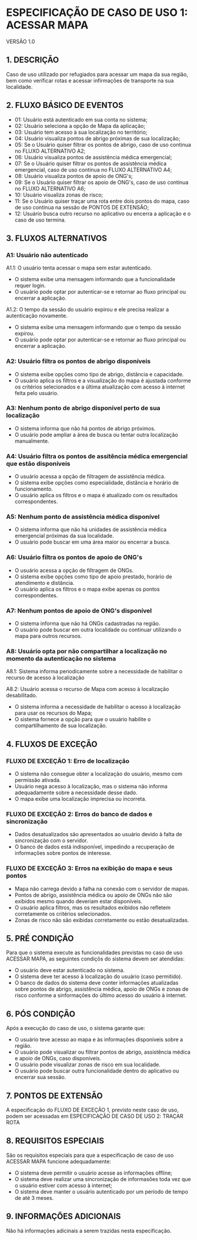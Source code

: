 # ESPECIFICAÇÃO DE CASO DE USO 1: ACESSAR MAPA
VERSÃO 1.0

## 1. DESCRIÇÃO
Caso de uso utilizado por refugiados para acessar um mapa da sua região, bem como verificar rotas e acessar infirmações de transporte na sua localidade.

## 2. FLUXO BÁSICO DE EVENTOS
- 01: Usuário está autenticado em sua conta no sistema;
- 02: Usuário seleciona a opção de Mapa da aplicação;
- 03: Usuário tem acesso à sua localização no território;
- 04: Usuário visualiza pontos de abrigo próximas de sua localização;
- 05: Se o Usuário quiser filtrar os pontos de abrigo, caso de uso continua no FLUXO ALTERNATIVO A2;
- 06: Usuário visualiza pontos de assistência médica emergencial;
- 07: Se o Usuário quiser filtrar os pontos de assistência médica emergencial, caso de uso continua no FLUXO ALTERNATIVO A4;
- 08: Usuário visualiza pontos de apoio de ONG's;
- 09: Se o Usuário quiser filtrar os apoio de ONG's, caso de uso continua no FLUXO ALTERNATIVO A6;
- 10: Usuário visualiza zonas de risco;
- 11: Se o Usuário quiser traçar uma rota entre dois pontos do mapa, caso de uso continua na sessão de PONTOS DE EXTENSÃO;
- 12: Usuário busca outro recurso no aplicativo ou encerra a aplicação e o caso de uso termina.

## 3. FLUXOS ALTERNATIVOS

### A1: Usuário não autenticado

A1.1: O usuário tenta acessar o mapa sem estar autenticado.

- O sistema exibe uma mensagem informando que a funcionalidade requer login.  
- O usuário pode optar por autenticar-se e retornar ao fluxo principal ou encerrar a aplicação.

A1.2: O tempo da sessão do usuário expirou e ele precisa realizar a autenticação novamente.

- O sistema exibe uma mensagem informando que o tempo da sessão expirou.  
- O usuário pode optar por autenticar-se e retornar ao fluxo principal ou encerrar a aplicação.

### A2: Usuário filtra os pontos de abrigo disponíveis

- O sistema exibe opções como tipo de abrigo, distância e capacidade.  
- O usuário aplica os filtros e a visualização do mapa é ajustada conforme os critérios selecionados e a última atualização com acesso à internet feita pelo usuário.

### A3: Nenhum ponto de abrigo disponível perto de sua localização

- O sistema informa que não há pontos de abrigo próximos.  
- O usuário pode ampliar a área de busca ou tentar outra localização manualmente.  

### A4: Usuário filtra os pontos de assitência médica emergencial que estão disponíveis

- O usuário acessa a opção de filtragem de assistência médica.  
- O sistema exibe opções como especialidade, distância e horário de funcionamento.  
- O usuário aplica os filtros e o mapa é atualizado com os resultados correspondentes.  

### A5: Nenhum ponto de assistência médica disponível

- O sistema informa que não há unidades de assistência médica emergencial próximas da sua localidade.  
- O usuário pode buscar em uma área maior ou encerrar a busca. 

### A6: Usuário filtra os pontos de apoio de ONG's

- O usuário acessa a opção de filtragem de ONGs.  
- O sistema exibe opções como tipo de apoio prestado, horário de atendimento e distância.  
- O usuário aplica os filtros e o mapa exibe apenas os pontos correspondentes.  

### A7: Nenhum pontos de apoio de ONG's disponível

- O sistema informa que não há ONGs cadastradas na região.  
- O usuário pode buscar em outra localidade ou continuar utilizando o mapa para outros recursos.  

### A8: Usuário opta por não compartilhar a localização no momento da autenticação no sistema

A8.1: Sistema informa periodicamente sobre a necessidade de habilitar o recurso de acesso à localização

A8.2: Usuário acessa o recurso de Mapa com acesso à localização desabilitado.

- O sistema informa a necessidade de habilitar o acesso à localização para usar os recursos do Mapa;
- O sistema fornece a opção para que o usuário habilite o compartilhamento de sua localização.

## 4. FLUXOS DE EXCEÇÃO

### FLUXO DE EXCEÇÃO 1: Erro de localização

- O sistema não consegue obter a localização do usuário, mesmo com permissão ativada.  
- Usuário nega acesso à localização, mas o sistema não informa adequadamente sobre a necessidade desse dado.  
- O mapa exibe uma localização imprecisa ou incorreta.  

### FLUXO DE EXCEÇÃO 2: Erros do banco de dados e sincronização

- Dados desatualizados são apresentados ao usuário devido à falta de sincronização com o servidor.  
- O banco de dados está indisponível, impedindo a recuperação de informações sobre pontos de interesse.

### FLUXO DE EXCEÇÃO 3: Erros na exibição do mapa e seus pontos

- Mapa não carrega devido a falha na conexão com o servidor de mapas.  
- Pontos de abrigo, assistência médica ou apoio de ONGs não são exibidos mesmo quando deveriam estar disponíveis.  
- O usuário aplica filtros, mas os resultados exibidos não refletem corretamente os critérios selecionados.  
- Zonas de risco não são exibidas corretamente ou estão desatualizadas.  

## 5. PRÉ CONDIÇÃO

Para que o sistema execute as funcionalidades previstas no caso de uso ACESSAR MAPA, as seguintes condiçõs do sistema devem ser atendidas:

- O usuário deve estar autenticado no sistema.  
- O sistema deve ter acesso à localização do usuário (caso permitido).  
- O banco de dados do sistema deve conter informações atualizadas sobre pontos de abrigo, assistência médica, apoio de ONGs e zonas de risco conforme a sinformações do último acesso do usuário à internet.

## 6. PÓS CONDIÇÃO

Após a execução do caso de uso, o sistema garante que:

- O usuário teve acesso ao mapa e às informações disponíveis sobre a região.  
- O usuário pode visualizar ou filtrar pontos de abrigo, assistência médica e apoio de ONGs, caso disponíveis.  
- O usuário pode visualizar zonas de risco em sua localidade.  
- O usuário pode buscar outra funcionalidade dentro do aplicativo ou encerrar sua sessão.  

## 7. PONTOS DE EXTENSÃO
A especificação do FLUXO DE EXCEÇÃO 1, previsto neste caso de uso, podem ser acessadas em ESPECIFICAÇÃO DE CASO DE USO 2: TRAÇAR ROTA

## 8. REQUISITOS ESPECIAIS
São os requisitos especiais para que a especificação de caso de uso ACESSAR MAPA funcione adequadamente:

- O sistema deve permitir o usuário acesse as informações offline;
- O sistema deve realizar uma sincronização de informasões toda vez que o usuário estiver com acesso à internet;
- O sistema deve manter o usuário autenticado por um período de tempo de até 3 meses.

## 9. INFORMAÇÕES ADICIONAIS
Não há informações adicinais a serem trazidas nesta especificação.

